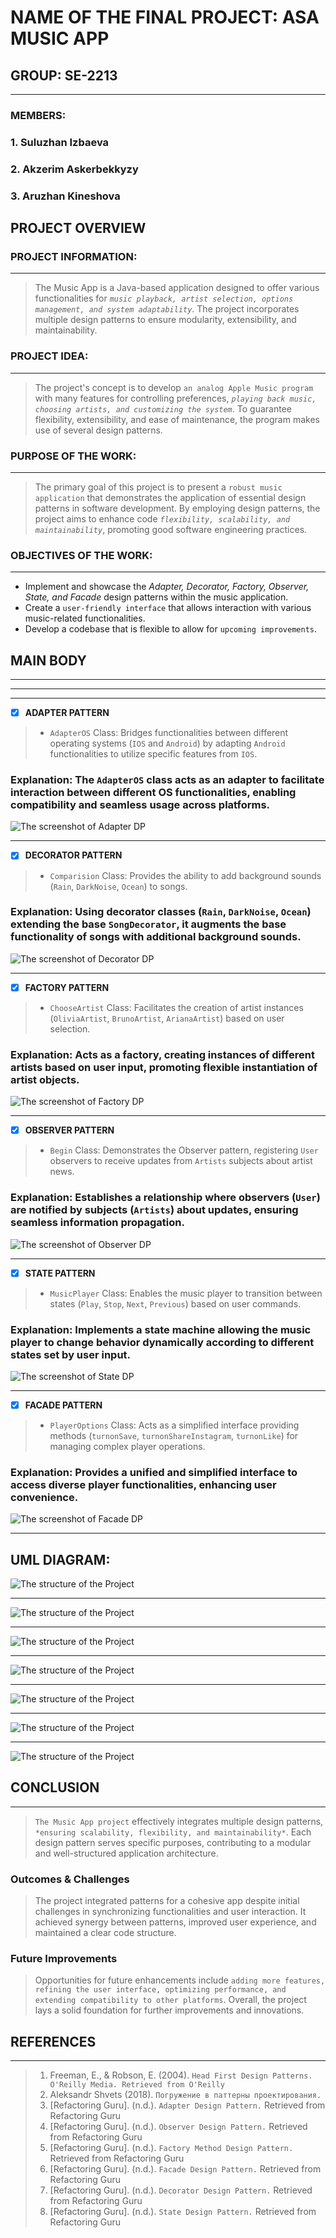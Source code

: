 # NAME OF THE FINAL PROJECT: **ASA MUSIC APP**
## **GROUP: SE-2213**
---
### **MEMBERS:**
### 1. Suluzhan Izbaeva
### 2. Akzerim Askerbekkyzy
### 3. Aruzhan Kineshova

## **PROJECT OVERVIEW**

### **PROJECT INFORMATION:**
---
>The Music App is a Java-based application designed to offer various functionalities for *`music playback, artist selection, options management, and system adaptability`*. The project incorporates multiple design patterns to ensure modularity, extensibility, and maintainability.

### **PROJECT IDEA:**
---
>The project's concept is to develop `an analog Apple Music program` with many features for controlling preferences, *`playing back music, choosing artists, and customizing the system`*. To guarantee flexibility, extensibility, and ease of maintenance, the program makes use of several design patterns.

### **PURPOSE OF THE WORK:**
---
>The primary goal of this project is to present a `robust music application` that demonstrates the application of essential design patterns in software development. By employing design patterns, the project aims to enhance code *`flexibility, scalability, and maintainability`*, promoting good software engineering practices.

### **OBJECTIVES OF THE WORK:**
---
- Implement and showcase the *Adapter, Decorator, Factory, Observer, State, and Facade* design patterns within the music application.
- Create a `user-friendly interface` that allows interaction with various music-related functionalities.
- Develop a codebase that is flexible to allow for `upcoming improvements`.


## **MAIN BODY**
---
---
---

 - [X] **ADAPTER PATTERN**
 >- `AdapterOS` Class: Bridges functionalities between different operating systems (`IOS` and `Android`) by adapting `Android` functionalities to utilize specific features from `IOS`.

### Explanation: The `AdapterOS` class acts as an adapter to facilitate interaction between different OS functionalities, enabling compatibility and seamless usage across platforms.

![The screenshot of Adapter DP](screenshots/Adapter.PNG)

---
 - [X] **DECORATOR PATTERN**
 >- `Comparision` Class: Provides the ability to add background sounds (`Rain`, `DarkNoise`, `Ocean`) to songs.

### Explanation: Using decorator classes (`Rain`, `DarkNoise`, `Ocean`) extending the base `SongDecorator`, it augments the base functionality of songs with additional background sounds.

![The screenshot of Decorator DP](screenshots/Decorator.PNG)

---
 - [X] **FACTORY PATTERN**
 >- `ChooseArtist` Class: Facilitates the creation of artist instances (`OliviaArtist`, `BrunoArtist`, `ArianaArtist`) based on user selection.

### Explanation: Acts as a factory, creating instances of different artists based on user input, promoting flexible instantiation of artist objects.

![The screenshot of Factory DP](screenshots/Factory.PNG)

---
 - [X] **OBSERVER PATTERN**
 >- `Begin` Class: Demonstrates the Observer pattern, registering `User` observers to receive updates from `Artists` subjects about artist news.

### Explanation: Establishes a relationship where observers (`User`) are notified by subjects (`Artists`) about updates, ensuring seamless information propagation.

![The screenshot of Observer DP](screenshots/Observer.PNG)   

---
 - [X] **STATE PATTERN**
 >- `MusicPlayer` Class: Enables the music player to transition between states (`Play`, `Stop`, `Next`, `Previous`) based on user commands.

### Explanation: Implements a state machine allowing the music player to change behavior dynamically according to different states set by user input.

![The screenshot of State DP](screenshots/State.PNG)   

---
 - [X] **FACADE PATTERN**
 >- `PlayerOptions` Class: Acts as a simplified interface providing methods (`turnonSave`, `turnonShareInstagram`, `turnonLike`) for managing complex player operations.

### Explanation: Provides a unified and simplified interface to access diverse player functionalities, enhancing user convenience.

![The screenshot of Facade DP](screenshots/Facade.PNG)   

---

## **UML DIAGRAM:**
![The structure of the Project](screenshots/MergedUML/MergedUML-1.png)

---

![The structure of the Project](screenshots/MergedUML/MergedUML-2.png)

---

![The structure of the Project](screenshots/MergedUML/MergedUML-3.png)

---

![The structure of the Project](screenshots/MergedUML/MergedUML-4.png)

---

![The structure of the Project](screenshots/MergedUML/MergedUML-5.png)

---

![The structure of the Project](screenshots/MergedUML/MergedUML-6.png)

---

![The structure of the Project](screenshots/MergedUML/MergedUML-7.png)

## **CONCLUSION**
---
>`The Music App project` effectively integrates multiple design patterns, `*ensuring scalability, flexibility, and maintainability*`. Each design pattern serves specific purposes, contributing to a modular and well-structured application architecture.

### **Outcomes & Challenges**
> The project integrated patterns for a cohesive app despite initial challenges in synchronizing functionalities and user interaction. It achieved synergy between patterns, improved user experience, and maintained a clear code structure.

### **Future Improvements**
> Opportunities for future enhancements include `adding more features, refining the user interface, optimizing performance, and extending compatibility to other platforms`. Overall, the project lays a solid foundation for further improvements and innovations.

## **REFERENCES**
 ---
>1. Freeman, E., & Robson, E. (2004). `Head First Design Patterns. O'Reilly Media. Retrieved from O'Reilly`
>2. Аleksandr Shvets (2018). `Погружение в паттерны проектирования.`
>3. [Refactoring Guru]. (n.d.). `Adapter Design Pattern.` Retrieved from Refactoring Guru
>4. [Refactoring Guru]. (n.d.). `Observer Design Pattern.` Retrieved from Refactoring Guru
>5. [Refactoring Guru]. (n.d.). `Factory Method Design Pattern.` Retrieved from Refactoring Guru
>6. [Refactoring Guru]. (n.d.). `Facade Design Pattern.` Retrieved from Refactoring Guru
>7. [Refactoring Guru]. (n.d.). `Decorator Design Pattern.` Retrieved from Refactoring Guru
>8. [Refactoring Guru]. (n.d.). `State Design Pattern.` Retrieved from Refactoring Guru